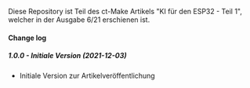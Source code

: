 Diese Repository ist Teil des ct-Make Artikels "KI für den ESP32 - Teil 1", welcher in der Ausgabe 6/21 erschienen ist.



#### Change log

##### 1.0.0 - Initiale Version (2021-12-03)

* Initiale Version zur Artikelveröffentlichung
